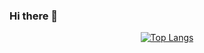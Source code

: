 ### Hi there 👋

<div  align="center"> 
 
  [![Top Langs](https://github-readme-stats.vercel.app/api/top-langs/?username=backcost&layout=compact)](https://github.com/backcost/github-readme-stats) 
 
</div>
 

 


